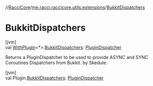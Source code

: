 //[RacciCore](../../index.md)/[me.racci.raccicore.utils.extensions](index.md)/[BukkitDispatchers](-bukkit-dispatchers.md)

# BukkitDispatchers

[jvm]\
val [WithPlugin](-with-plugin/index.md)&lt;*&gt;.[BukkitDispatchers](-bukkit-dispatchers.md): [PluginDispatcher](-plugin-dispatcher/index.md)

Returns a PluginDispatcher to be used to provide ASYNC and SYNC Coroutines Dispatchers from Bukkit. by Skedule.

[jvm]\
val Plugin.[BukkitDispatchers](-bukkit-dispatchers.md): [PluginDispatcher](-plugin-dispatcher/index.md)
